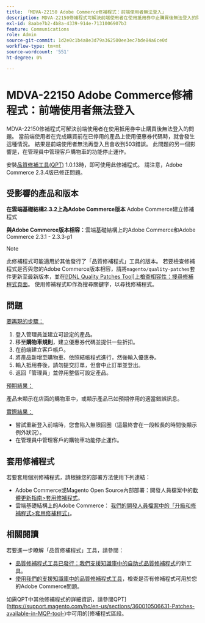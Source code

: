 ```yaml
---
title: 「MDVA-22150 Adobe Commerce修補程式：前端使用者無法登入」
description: MDVA-22150修補程式可解決前端使用者在使用抵用券中止購買後無法登入的問題。 當前端使用者在完成購買前在已停用的產品上使用優惠券代碼時，就會發生這種情況。 結果是前端使用者無法再登入且會收到503錯誤。 此問題的另一個影響是，在管理員中管理客戶購物車的功能停止運作。
exl-id: 8aabe7b2-4b8a-4339-914e-7131006907b3
feature: Communications
role: Admin
source-git-commit: 1d2e0c1b4a8e3d79a362500ee3ec7bde84a6ce0d
workflow-type: tm+mt
source-wordcount: '551'
ht-degree: 0%

---
```


# MDVA-22150 Adobe Commerce修補程式：前端使用者無法登入

MDVA-22150修補程式可解決前端使用者在使用抵用券中止購買後無法登入的問題。 當前端使用者在完成購買前在已停用的產品上使用優惠券代碼時，就會發生這種情況。 結果是前端使用者無法再登入且會收到503錯誤。 此問題的另一個影響是，在管理員中管理客戶購物車的功能停止運作。

安裝[品質修補工具(QPT)](https://devdocs.magento.com/guides/v2.4/comp-mgr/patching.html#mqp) 1.0.13時，即可使用此修補程式。 請注意，Adobe Commerce 2.3.4版已修正問題。

## 受影響的產品和版本

**在雲端基礎結構2.3.2上為Adobe Commerce版本** Adobe Commerce建立修補程式

**與Adobe Commerce版本相容：**&#x200B;雲端基礎結構上的Adobe Commerce和Adobe Commerce 2.3.1 - 2.3.3-p1

>[!NOTE]
>
>此修補程式可能適用於其他發行了「品質修補程式」工具的版本。 若要檢查修補程式是否與您的Adobe Commerce版本相容，請將`magento/quality-patches`套件更新至最新版本，並在[[!DNL Quality Patches Tool]上檢查相容性：搜尋修補程式頁面](https://devdocs.magento.com/quality-patches/tool.html#patch-grid)。 使用修補程式ID作為搜尋關鍵字，以尋找修補程式。

## 問題

<u>要再現的步驟：</u>

1. 登入管理員並建立可設定的產品。
1. 移至&#x200B;**購物車規則**，建立優惠券代碼並提供一些折扣。
1. 在前端建立客戶帳戶。
1. 將產品新增至購物車、依照結帳程式進行，然後輸入優惠券。
1. 輸入抵用券後，請勿提交訂單，但會中止訂單並登出。
1. 返回「管理員」並停用整個可設定產品。

<u>預期結果：</u>

產品未顯示在店面的購物車中，或顯示產品已如預期停用的適當錯誤訊息。

<u>實際結果：</u>

* 嘗試重新登入前端時，您會陷入無限回圈（這最終會在一段較長的時間後顯示例外狀況）。
* 在管理員中管理客戶的購物車功能停止運作。

## 套用修補程式

若要套用個別修補程式，請根據您的部署方法使用下列連結：

* Adobe Commerce或Magento Open Source內部部署：開發人員檔案中的[軟體更新指南>套用修補程式](https://devdocs.magento.com/guides/v2.4/comp-mgr/patching/mqp.html)。
* 雲端基礎結構上的Adobe Commerce： [我們的開發人員檔案中的「升級和修補程式>套用修補程式」](https://devdocs.magento.com/cloud/project/project-patch.html)。

## 相關閱讀

若要進一步瞭解「品質修補程式」工具，請參閱：

* [品質修補程式工具已發行：我們支援知識庫中的自助式品質修補程式](/help/announcements/adobe-commerce-announcements/magento-quality-patches-released-new-tool-to-self-serve-quality-patches.md)的新工具。
* [使用我們的支援知識庫中的品質修補程式工具](/help/support-tools/patches-available-in-qpt-tool/check-patch-for-magento-issue-with-magento-quality-patches.md)，檢查是否有修補程式可用於您的Adobe Commerce問題。

如需QPT中其他修補程式的詳細資訊，請參閱QPT](https://support.magento.com/hc/en-us/sections/360010506631-Patches-available-in-MQP-tool-)中可用的[修補程式區段。

